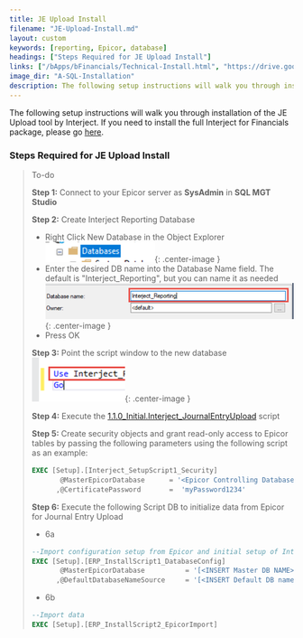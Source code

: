 ```yaml
---
title: JE Upload Install
filename: "JE-Upload-Install.md"
layout: custom
keywords: [reporting, Epicor, database]
headings: ["Steps Required for JE Upload Install"]
links: ["/bApps/bFinancials/Technical-Install.html", "https://drive.google.com/file/d/10Gxxb4mjKxWpl0v49x1IWK97w6xm-EKV/view?usp=sharing"]
image_dir: "A-SQL-Installation"
description: The following setup instructions will walk you through installation of the JE Upload tool by Interject.
---
```


The following setup instructions will walk you through installation of the JE Upload tool by Interject. If you need to install the full Interject for Financials package, please go [here](/bApps/bFinancials/Technical-Install.html).

### Steps Required for JE Upload Install

> To-do
>
> **Step 1:** Connect to your Epicor server as **SysAdmin** in **SQL MGT Studio**
>
> **Step 2:** Create Interject Reporting Database
>
> - Right Click New Database in the Object Explorer
>   ![New database](/images/A-SQL-Installation/newDB.png){: .center-image }
> - Enter the desired DB name into the Database Name field. The default is "Interject_Reporting", but you can name it as needed
>   ![New database](/images/A-SQL-Installation/01.png){: .center-image }
> - Press OK
>
> **Step 3:** Point the script window to the new database
> ![Mgt Studio Point](/images/A-SQL-Installation/MgtStudioPointTo.png){: .center-image }
>
> **Step 4:** Execute the [1.1.0_Initial.Interject_JournalEntryUpload](https://drive.google.com/file/d/10Gxxb4mjKxWpl0v49x1IWK97w6xm-EKV/view?usp=sharing) script
>
> **Step 5:** Create security objects and grant read-only access to Epicor tables by passing the following parameters using the following script as an example:
>
> ```SQL
> EXEC [Setup].[Interject_SetupScript1_Security]
>        @MasterEpicorDatabase      = '<Epicor Controlling Database Name>'
>       ,@CertificatePassword       =  'myPassword1234'
> ```
>
> **Step 6:** Execute the following Script DB to initialize data from Epicor for Journal Entry Upload
>
> - 6a
>
> ```SQL
> --Import configuration setup from Epicor and initial setup of Interject
> EXEC [Setup].[ERP_InstallScript1_DatabaseConfig]
>        @MasterEpicorDatabase          = '[<INSERT Master DB NAME>]'
>       ,@DefaultDatabaseNameSource     = '[<INSERT Default DB name>]'
> ```
>
> - 6b
>
> ```SQL
> --Import data
> EXEC [Setup].[ERP_InstallScript2_EpicorImport]
> ```
